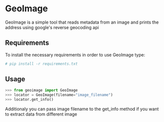 GeoImage
========

GeoImage is a simple tool that reads metadata from an image and prints the address using google's reverse geocoding api

## Requirements

To install the necessary requirements in order to use GeoImage type:
```bash
# pip install -r requirements.txt
```

## Usage

```python
>>> from geoimage import GeoImage
>>> locator = GeoImage(filename="image_filename")
>>> locator.get_info()
```

Additionaly you can pass image filename to the get_info method if you want to extract data from different image


